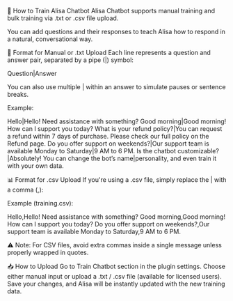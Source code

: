 🧠 How to Train Alisa Chatbot
Alisa Chatbot supports manual training and bulk training via .txt or .csv file upload.

You can add questions and their responses to teach Alisa how to respond in a natural, conversational way.

📄 Format for Manual or .txt Upload
Each line represents a question and answer pair, separated by a pipe (|) symbol:

Question|Answer

You can also use multiple | within an answer to simulate pauses or sentence breaks.

Example:

Hello|Hello! Need assistance with something?
Good morning|Good morning! How can I support you today?
What is your refund policy?|You can request a refund within 7 days of purchase. Please check our full policy on the Refund page.
Do you offer support on weekends?|Our support team is available Monday to Saturday|9 AM to 6 PM.
Is the chatbot customizable?|Absolutely! You can change the bot’s name|personality, and even train it with your own data.


📊 Format for .csv Upload
If you're using a .csv file, simply replace the | with a comma (,):

Example (training.csv):

Hello,Hello! Need assistance with something?
Good morning,Good morning! How can I support you today?
Do you offer support on weekends?,Our support team is available Monday to Saturday,9 AM to 6 PM.


⚠️ Note: For CSV files, avoid extra commas inside a single message unless properly wrapped in quotes.

📥 How to Upload
Go to Train Chatbot section in the plugin settings.
Choose either manual input or upload a .txt / .csv file (available for licensed users).
Save your changes, and Alisa will be instantly updated with the new training data.
